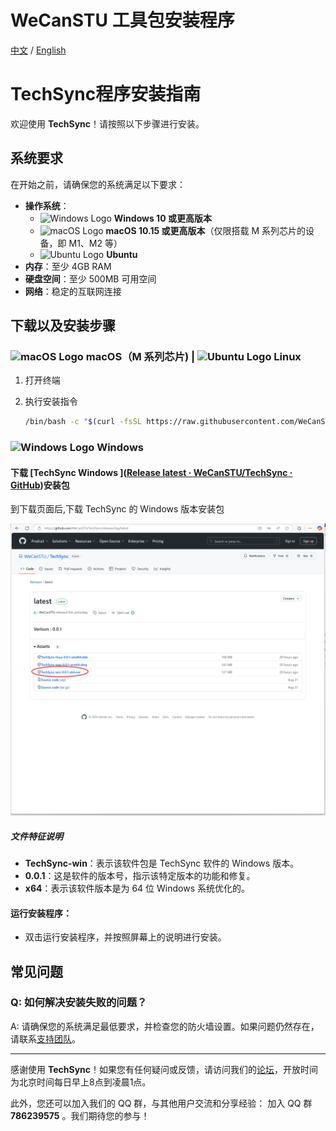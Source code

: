 # WeCanSTU 工具包安装程序

[中文](https://github.com/WeCanSTU/install/blob/main/README_CN.md) / [English](https://github.com/WeCanSTU/install/blob/main/README.md)

# TechSync程序安装指南

欢迎使用 **TechSync**！请按照以下步骤进行安装。

## 系统要求

在开始之前，请确保您的系统满足以下要求：

- **操作系统**：
  - ![Windows Logo](https://img.icons8.com/color/48/000000/windows-10.png) **Windows 10 或更高版本**
  - ![macOS Logo](https://img.icons8.com/ios-filled/50/000000/mac-logo.png) **macOS 10.15 或更高版本**（仅限搭载 M 系列芯片的设备，即 M1、M2 等）
  - ![Ubuntu Logo](https://img.icons8.com/color/48/000000/ubuntu--v1.png) **Ubuntu**
- **内存**：至少 4GB RAM
- **硬盘空间**：至少 500MB 可用空间
- **网络**：稳定的互联网连接

## 下载以及安装步骤

### ![macOS Logo](https://img.icons8.com/ios-filled/50/000000/mac-logo.png) macOS（M 系列芯片) | ![Ubuntu Logo](https://img.icons8.com/color/48/000000/ubuntu--v1.png) Linux

1. 打开终端

2. 执行安装指令

   ```bash
   /bin/bash -c "$(curl -fsSL https://raw.githubusercontent.com/WeCanSTU/install/main/install.sh)"
   ```

### ![Windows Logo](https://img.icons8.com/color/48/000000/windows-10.png) Windows

#### 下载 [TechSync Windows ]([Release latest · WeCanSTU/TechSync · GitHub](https://github.com/WeCanSTU/TechSync/releases/tag/latest))安装包

  到下载页面后,下载 TechSync 的 Windows 版本安装包

![	](https://github.com/WeCanSTU/install/blob/main/resource/win/0.png)

#####  文件特征说明

- **TechSync-win**：表示该软件包是 TechSync 软件的 Windows 版本。
- **0.0.1**：这是软件的版本号，指示该特定版本的功能和修复。
- **x64**：表示该软件版本是为 64 位 Windows 系统优化的。

#### **运行安装程序**：

- 双击运行安装程序，并按照屏幕上的说明进行安装。


## 常见问题

### Q: 如何解决安装失败的问题？

A: 请确保您的系统满足最低要求，并检查您的防火墙设置。如果问题仍然存在，请联系[支持团队](mailto:tech@umetav.cn)。

---

感谢使用 **TechSync**！如果您有任何疑问或反馈，请访问我们的[论坛](https://forum.umetav.cn/)，开放时间为北京时间每日早上8点到凌晨1点。

此外，您还可以加入我们的 QQ 群，与其他用户交流和分享经验： 加入 QQ 群 **786239575** 。我们期待您的参与！
